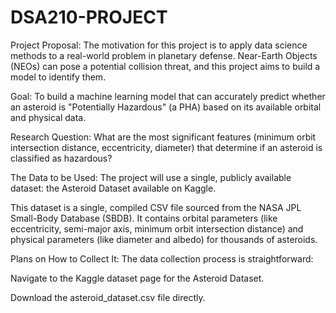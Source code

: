 # DSA210-PROJECT
Project Proposal:
The motivation for this project is to apply data science methods to a real-world problem in planetary defense. Near-Earth Objects (NEOs) can pose a potential collision threat, and this project aims to build a model to identify them.

Goal: To build a machine learning model that can accurately predict whether an asteroid is "Potentially Hazardous" (a PHA) based on its available orbital and physical data.

Research Question: What are the most significant features (minimum orbit intersection distance, eccentricity, diameter) that determine if an asteroid is classified as hazardous?

The Data to be Used:
The project will use a single, publicly available dataset: the Asteroid Dataset available on Kaggle.

This dataset is a single, compiled CSV file sourced from the NASA JPL Small-Body Database (SBDB). It contains orbital parameters (like eccentricity, semi-major axis, minimum orbit intersection distance) and physical parameters (like diameter and albedo) for thousands of asteroids.

Plans on How to Collect It:
The data collection process is straightforward:

Navigate to the Kaggle dataset page for the Asteroid Dataset.

Download the asteroid_dataset.csv file directly.
